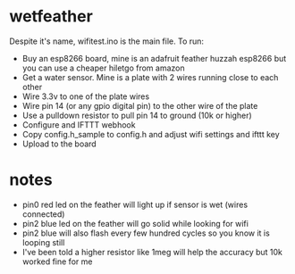 # wetfeather

Despite it's name, wifitest.ino is the main file. To run:
* Buy an esp8266 board, mine is an adafruit feather huzzah esp8266 but you can use a cheaper hiletgo from amazon
* Get a water sensor.  Mine is a plate with 2 wires running close to each other
* Wire 3.3v to one of the plate wires
* Wire pin 14 (or any gpio digital pin) to the other wire of the plate
* Use a pulldown resistor to pull pin 14 to ground (10k or higher)
* Configure and IFTTT webhook
* Copy config.h_sample to config.h and adjust wifi settings and ifttt key
* Upload to the board

# notes
* pin0 red led on the feather will light up if sensor is wet (wires connected)
* pin2 blue led on the feather will go solid while looking for wifi
* pin2 blue will also flash every few hundred cycles so you know it is looping still
* I've been told a higher resistor like 1meg will help the accuracy but 10k worked fine for me
